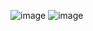 ![image](https://user-images.githubusercontent.com/110976068/195375824-6e37320b-d2cf-4a4a-ba84-e32fdef80e62.png)
![image](https://user-images.githubusercontent.com/110976068/195376245-367aeeac-c50f-434e-8a1e-f3523839a950.png)

